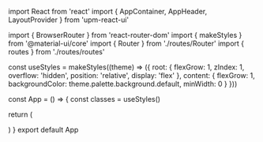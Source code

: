 import React from 'react'
import {
  AppContainer,
  AppHeader,
  LayoutProvider
} from 'upm-react-ui'

import { BrowserRouter } from 'react-router-dom'
import { makeStyles } from '@material-ui/core'
import { Router } from './routes/Router'
import { routes } from './routes/routes'

const useStyles = makeStyles((theme) => ({
  root: {
    flexGrow: 1,
    zIndex: 1,
    overflow: 'hidden',
    position: 'relative',
    display: 'flex'
  },
  content: {
    flexGrow: 1,
    backgroundColor: theme.palette.background.default,
    minWidth: 0
  }
}))

const App = () => {
  const classes = useStyles()
  
  return (
    <div>
        <BrowserRouter>
          <LayoutProvider defaultOpen>
            <AppHeader drawerButton />
            <div className={classes.root}>
              <main className={classes.content}>
                <AppContainer>
                  <Router />
                </AppContainer>
              </main>
            </div>
          </LayoutProvider>
        </BrowserRouter>
    </div>
  )
}
export default App
